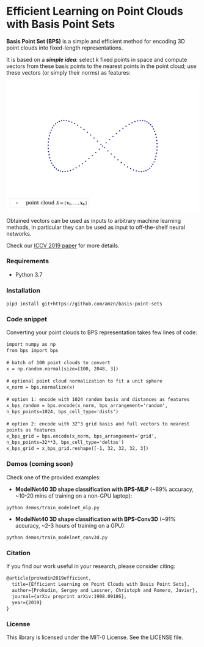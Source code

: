 # Efficient Learning on Point Clouds with Basis Point Sets

**Basis Point Set (BPS)** is a simple and efficient method for encoding 3D point clouds into fixed-length 
representations.

It is based on a _**simple idea**_: select k fixed points in space and compute vectors from  these basis points to the nearest
points in the point cloud; use these vectors (or simply their norms) as features:

![Teaser Image](bps.gif)

Obtained vectors can be used  as inputs to arbitrary machine learning methods, in particular they can be used
 as input to off-the-shelf neural networks. 


 Check our [ICCV 2019 paper](https://arxiv.org/abs/1908.09186) for more 
 details.
 
 
### Requirements

- Python 3.7

### Installation


```
pip3 install git+https://github.com/amzn/basis-point-sets
```

### Code snippet


Converting your point clouds to BPS representation takes few lines of code:

```
import numpy as np
from bps import bps

# batch of 100 point clouds to convert
x = np.random.normal(size=[100, 2048, 3])

# optional point cloud normalization to fit a unit sphere
x_norm = bps.normalize(x)

# option 1: encode with 1024 random basis and distances as features
x_bps_random = bps.encode(x_norm, bps_arrangement='random', n_bps_points=1024, bps_cell_type='dists')

# option 2: encode with 32^3 grid basis and full vectors to nearest points as features
x_bps_grid = bps.encode(x_norm, bps_arrangement='grid', n_bps_points=32**3, bps_cell_type='deltas')
x_bps_grid = x_bps_grid.reshape([-1, 32, 32, 32, 3])

```

### Demos (coming soon)

Check one of the provided examples:

- **ModelNet40 3D shape classification with BPS-MLP** (~89% accuracy, ~10-20 mins of training on a non-GPU laptop):
```
python demos/train_modelnet_mlp.py 
```
- **ModelNet40 3D shape classification with BPS-Conv3D** (~91% accuracy, ~2-3 hours of training on a GPU):
```
python demos/train_modelnet_conv3d.py 
```


### Citation

If you find our work useful in your research, please consider citing:
```
@article{prokudin2019efficient,
  title={Efficient Learning on Point Clouds with Basis Point Sets},
  author={Prokudin, Sergey and Lassner, Christoph and Romero, Javier},
  journal={arXiv preprint arXiv:1908.09186},
  year={2019}
}
```
### License

This library is licensed under the MIT-0 License. See the LICENSE file.

